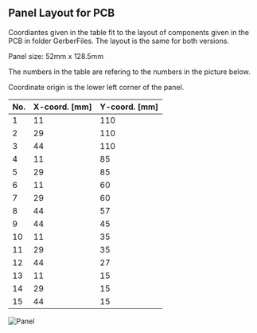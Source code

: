 ## Panel Layout for PCB
Coordiantes given in the table fit to the layout of components given in the PCB in folder GerberFiles.
The layout is the same for both versions.

Panel size: 52mm x 128.5mm

The numbers in the table are refering to the numbers in the picture below.

Coordinate origin is the lower left corner of the panel.

| No. | X-coord. [mm] | Y-coord. [mm] |
| --- | --- | --- |
| 1 | 11 | 110 |
| 2 | 29 | 110 |
| 3 | 44 | 110 |
| 4 | 11 | 85 |
| 5 | 29 | 85 |
| 6 | 11 | 60 |
| 7 | 29 | 60 |
| 8 | 44 | 57 |
| 9 | 44 | 45 |
| 10 | 11 | 35 |
| 11 | 29 | 35 |
| 12 | 44 | 27 |
| 13 | 11 | 15 |
| 14 | 29 | 15 |
| 15 | 44 | 15 |

![Panel](https://user-images.githubusercontent.com/97026614/196823628-03aafded-153d-418d-92cb-751c052235a3.png)
